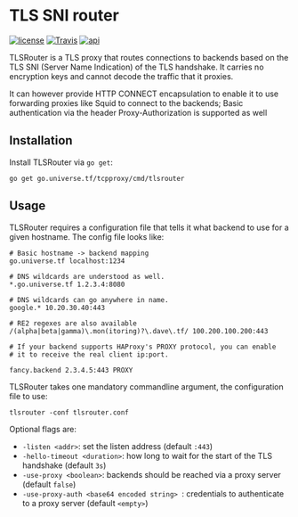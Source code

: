 # TLS SNI router

[![license](https://img.shields.io/github/license/google/tlsrouter.svg?maxAge=2592000)](https://github.com/inetaf/tcpproxy/blob/master/LICENSE) [![Travis](https://img.shields.io/travis/google/tlsrouter.svg?maxAge=2592000)](https://travis-ci.org/google/tlsrouter)  [![api](https://img.shields.io/badge/api-unstable-red.svg)](https://godoc.org/go.universe.tf/tlsrouter)

TLSRouter is a TLS proxy that routes connections to backends based on
the TLS SNI (Server Name Indication) of the TLS handshake. It carries
no encryption keys and cannot decode the traffic that it proxies.

It can however provide HTTP CONNECT encapsulation to enable it to use
forwarding proxies like Squid to connect to the backends; Basic 
authentication via the header Proxy-Authorization is supported as well

## Installation

Install TLSRouter via `go get`:

```shell
go get go.universe.tf/tcpproxy/cmd/tlsrouter
```

## Usage

TLSRouter requires a configuration file that tells it what backend to
use for a given hostname. The config file looks like:

```
# Basic hostname -> backend mapping
go.universe.tf localhost:1234

# DNS wildcards are understood as well.
*.go.universe.tf 1.2.3.4:8080

# DNS wildcards can go anywhere in name.
google.* 10.20.30.40:443

# RE2 regexes are also available
/(alpha|beta|gamma)\.mon(itoring)?\.dave\.tf/ 100.200.100.200:443

# If your backend supports HAProxy's PROXY protocol, you can enable
# it to receive the real client ip:port.

fancy.backend 2.3.4.5:443 PROXY
```

TLSRouter takes one mandatory commandline argument, the configuration file to use:

```shell
tlsrouter -conf tlsrouter.conf
```

Optional flags are:

 * `-listen <addr>`: set the listen address (default `:443`)
 * `-hello-timeout <duration>`: how long to wait for the start of the
   TLS handshake (default `3s`)
 * `-use-proxy <boolean>`: backends should be reached via a proxy server (default `false`)
 * `-use-proxy-auth <base64 encoded string> `: credentials to authenticate to a proxy server (default `<empty>`)